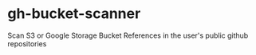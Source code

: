 # gh-bucket-scanner
Scan S3 or Google Storage Bucket References in the user's public github repositories
